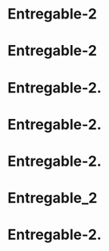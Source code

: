 # Entregable-2
# Entregable-2
# Entregable-2.
# Entregable-2.
# Entregable-2.
# Entregable_2
# Entregable-2.

